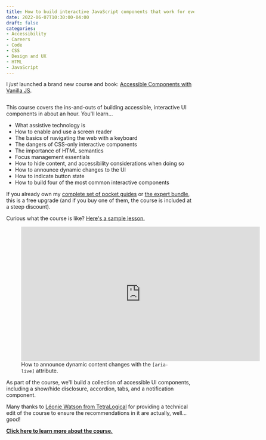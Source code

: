 ```yaml
---
title: How to build interactive JavaScript components that work for everyone who uses your site
date: 2022-06-07T10:30:00-04:00
draft: false
categories:
- Accessibility
- Careers
- Code
- CSS
- Design and UX
- HTML
- JavaScript
---
```


I _just_ launched a brand new course and book: [Accessible Components with Vanilla JS](https://vanillajsguides.com/accessible-components/).

<img class="img-center img-hero" alt="" src="/img/guides/accessible-components.png">

This course covers the ins-and-outs of building accessible, interactive UI components in about an hour. You'll learn...

- What assistive technology is
- How to enable and use a screen reader
- The basics of navigating the web with a keyboard
- The dangers of CSS-only interactive components
- The importance of HTML semantics
- Focus management essentials
- How to hide content, and accessibility considerations when doing so
- How to announce dynamic changes to the UI
- How to indicate button state
- How to build four of the most common interactive components

If you already own my [complete set of pocket guides](https://vanillajsguides.com/complete-set/) or [the expert bundle](https://vanillajsguides.com/expert-bundle/), this is a free upgrade (and if you buy one of them, the course is included at a steep discount).

Curious what the course is like? [Here's a sample lesson.](https://vanillajsguides.com/accessible-components/#a-sample-lesson)

<figure>
	<iframe class="no-margin-bottom" src="https://player.vimeo.com/video/717588382?h=7ebbaf99f4" width="640" height="360" frameborder="0" allow="autoplay; fullscreen; picture-in-picture" allowfullscreen></iframe>
	<figcaption>How to announce dynamic content changes with the <code>[aria-live]</code> attribute.</figcaption>
</figure>

As part of the course, we'll build a collection of accessible UI components, including a show/hide disclosure, accordion, tabs, and a notification component.

Many thanks to [Léonie Watson from TetraLogical](https://tetralogical.com/) for providing a technical edit of the course to ensure the recommendations in it are actually, well... good!

**[Click here to learn more about the course.](https://vanillajsguides.com/accessible-components/)**